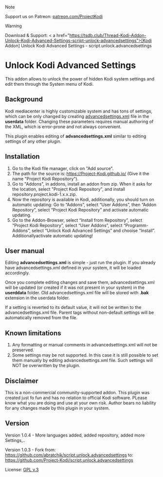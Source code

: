 
> [!NOTE]
> Support us on Patreon: <a href="https://patreon.com/ProjectKodi">patreon.com/ProjectKodi</a>


> [!WARNING]
> Download & Support: < a href="https://tsdb.club/Thread-Kodi-Addon-Unlock-Kodi-Advanced-Settings-script-unlock-advancedsettings">[Kodi Addon] Unlock Kodi Advanced Settings - script.unlock.advancedsettings</a>


# Unlock Kodi Advanced Settings

This addon allows to unlock the power of hidden Kodi system settings and
edit them through the System menu of Kodi. 

## Background
Kodi mediacenter is highly customizable system and has tons of settings,
which can be only changed by creating [advancedsettings.xml](https://kodi.wiki/view/Advancedsettings.xml) file in the 
**userdata** folder. Changing these parameters requires manual authoring of 
the XML, which is error-prone and not always convenient.

This plugin enables editing of **advancedsettings.xml** similar to editing
settings of any other plugin.

## Installation


1. Go to the Kodi file manager, click on "Add source".
2. The path for the source is: https://Project-Kodi.github.io/ (Give it the name "Project Kodi Repository").
3. Go to "Addons", in addons, install an addon from zip. When it asks for the location, select "Project Kodi Repository", and install repository.project.kodi-1.x.x.zip.
4. Now the repository is available in Kodi, additionally, you should turn on automatic updating: Go to “Addons”, select “User Addons”, then “Addon Repository”, select “Project Kodi Repository” and activate automatic updating.
5. Go to the Addon-Browser, select “Install from Repository”, select “Project Kodi Repository”, select “User Addons”, select “Programm-Addons”, select “Unlock Kodi Advanced Settings” and chooise “Install”. Additionallyactivate automatic updating!
   
## User manual
Editing **advancedsettings.xml** is simple - just run the plugin. If you 
already have advancedsettings.xml defined in your system, it will be loaded
accordingly.

Once you complete editing changes and save them, advancedsettings.xml will be
updated (or created if it was not present in your system) in the **userddata**
folder. Old advancedsettings.xml file will be stored with **.bak** extension
in the userdata folder. 

If a setting is reverted to its default value, it will not be written to the 
advancedsettings.xml file. Parent tags without non-default settings will be automatically
removed from the file.

## Known limitations
1. Any formatting or manual comments in advancedsettings.xml will not be 
   preserved. 
2. Some settings may be not supported. In this case it is still possible to set
   them manually by editing advancedsettings.xml file. Such settings will NOT
   be overwritten by the plugin.


## Disclaimer
This is a non-commercial community-supported addon.
This plugin was created just fo fun and has no relation to official 
Kodi software. PLease know what you are doing and use at your own risk. 
Author bears no liability for any changes made by this plugin in your 
system.

## Version
Version 1.0.4 - More languages added, added repository, added more Settings,..

Version 1.0.3 - Fork from: https://github.com/abratchik/script.unlock.advancedsettings to: https://github.com/Project-Kodi/script.unlock.advancedsettings

License: [GPL v.3](http://www.gnu.org/copyleft/gpl.html)
